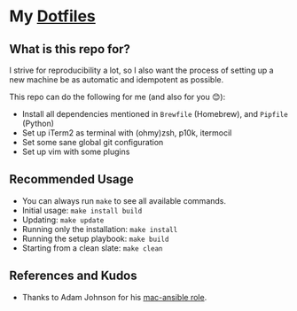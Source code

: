 # My [Dotfiles](https://wiki.archlinux.org/index.php/Dotfiles)

## What is this repo for?

I strive for reproducibility a lot, so I also want the process of setting up a new machine be as automatic and idempotent as possible.

This repo can do the following for me (and also for you 😊):

* Install all dependencies mentioned in `Brewfile` (Homebrew), and `Pipfile` (Python)
* Set up iTerm2 as terminal with (ohmy)zsh, p10k, itermocil
* Set some sane global git configuration
* Set up vim with some plugins

## Recommended Usage

* You can always run `make` to see all available commands.
* Initial usage: `make install build`
* Updating: `make update`
* Running only the installation: `make install`
* Running the setup playbook: `make build`
* Starting from a clean slate: `make clean`

## References and Kudos

* Thanks to Adam Johnson for his [mac-ansible role](https://github.com/adamchainz/mac-ansible).
